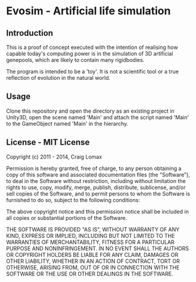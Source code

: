 # Evosim - Artificial life simulation
## Introduction
This is a proof of concept executed with the intention of realising how capable today's computing power is in the simulation of 3D artificial genepools, which are likely to contain many rigidbodies.

The program is intended to be a 'toy'. It is not a scientific tool or a true reflection of evolution in the natural world.

## Usage
Clone this repository and open the directory as an existing project in Unity3D, open the scene named 'Main' and attach the script named 'Main' to the GameObject named 'Main' in the hierarchy.

## License - MIT License
Copyright (c) 2011 - 2014, Craig Lomax

Permission is hereby granted, free of charge, to any person obtaining a copy of this software and associated documentation files (the "Software"), to deal in the Software without restriction, including without limitation the rights to use, copy, modify, merge, publish, distribute, sublicense, and/or sell copies of the Software, and to permit persons to whom the Software is furnished to do so, subject to the following conditions:

The above copyright notice and this permission notice shall be included in all copies or substantial portions of the Software.

THE SOFTWARE IS PROVIDED \"AS IS\", WITHOUT WARRANTY OF ANY KIND, EXPRESS OR IMPLIED, INCLUDING BUT NOT LIMITED TO THE WARRANTIES OF MERCHANTABILITY, FITNESS FOR A PARTICULAR PURPOSE AND NONINFRINGEMENT. IN NO EVENT SHALL THE AUTHORS OR COPYRIGHT HOLDERS BE LIABLE FOR ANY CLAIM, DAMAGES OR OTHER LIABILITY, WHETHER IN AN ACTION OF CONTRACT, TORT OR OTHERWISE, ARISING FROM, OUT OF OR IN CONNECTION WITH THE SOFTWARE OR THE USE OR OTHER DEALINGS IN THE SOFTWARE.
